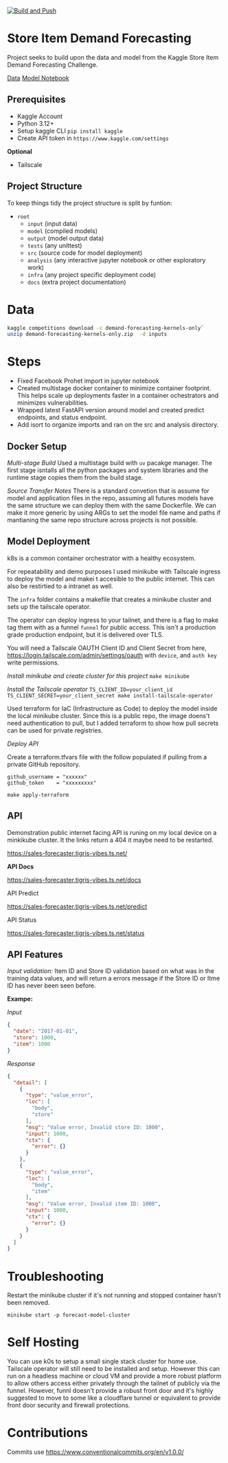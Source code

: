 [![Build and Push](https://github.com/washcycle/forecast_model_api/actions/workflows/docker-publish.yml/badge.svg)](https://github.com/washcycle/forecast_model_api/actions/workflows/docker-publish.yml)

# Store Item Demand Forecasting

Project seeks to build upon the data and model from the Kaggle Store Item Demand Forecasting Challenge.

[Data](https://www.kaggle.com/c/demand-forecasting-kernels-only/data)
[Model Notebook](https://www.kaggle.com/code/ashishpatel26/light-gbm-demand-forecasting/notebook)

## Prerequisites

- Kaggle Account
- Python 3.12+
- Setup kaggle CLI  `pip install kaggle`
- Create API token in `https://www.kaggle.com/settings` 

**Optional**
- Tailscale

## Project Structure

To keep things tidy the project structure is split by funtion:

- `root`
  - `input` (input data)
  - `model` (compiled models)
  - `output` (model output data)
  - `tests` (any unittest)
  - `src` (source code for model deployment)
  - `analysis` (any interactive jupyter notebook or other exploratory work)
  - `infra` (any project specific deployment code)
  - `docs` (extra project documentation)

# Data

```bash
kaggle competitions download -c demand-forecasting-kernels-only` 
unzip demand-forecasting-kernels-only.zip  -d inputs
```

# Steps

- Fixed Facebook Prohet import in jupyter notebook
- Created multistage docker container to minimize container footprint. This helps scale up deployments faster in a container ochestrators and minimizes vulnerabilities.
- Wrapped latest FastAPI version around model and created predict endpoints, and status endpoint.
- Add isort to organize imports and ran on the src and analysis directory.

## Docker Setup

*Multi-stage Build*
Used a multistage build with `uv` pacakge manager. The first stage isntalls all the python packages and system libraries and the runtime stage copies them from the build stage.

*Source Transfer Notes*
There is a standard convetion that is assume for model and application files in the repo, assuming all futures models have the same structure we can deploy them with the same Dockerfile.
We can make it more generic by using ARGs to set the model file name and paths if mantianing the same repo structure across projects is not possible.

## Model Deployment

k8s is a common container orchestrator with a healthy ecosystem.

For repeatability and demo purposes I used minikube with Tailscale ingress to deploy the model and makei t accesible to the public internet. This can also be restirtied to a intranet as well.

The `infra` folder contains a makefile that creates a minikube cluster and sets up the tailscale operator.

The operator can deploy ingress to your tailnet, and there is a flag to make tag them with as a funnel `funnel` for public access. This isn't a production grade production endpoint, but it is delivered over TLS.

You will need a Tailscale OAUTH Client ID and Client Secret from here, https://login.tailscale.com/admin/settings/oauth with `device`, and `auth key` write permissions.

*Install minikube and create cluster for this project*
`make minikube`

*Install the Tailscale operator*
`TS_CLIENT_ID=your_client_id TS_CLIENT_SECRET=your_client_secret make install-tailscale-operator`

Used terraform for IaC (Infrastructure as Code) to deploy the model inside the local minikube cluster. Since this is a public repo, the image doens't need authentication to pull, but I added terraform to show how pull secrets can be used for private registries.

*Deploy API*

Create a terraform.tfvars file with the follow populated if pulling from a private GitHub repository.

```
github_username = "xxxxxx"
github_token    = "xxxxxxxxx"
```

`make apply-terraform`

## API

Demonstration public internet facing API is runing on my local device on a minkikube cluster. It the links return a 404 it maybe need to be restarted.

https://sales-forecaster.tigris-vibes.ts.net/

**API Docs**

https://sales-forecaster.tigris-vibes.ts.net/docs

API Predict

https://sales-forecaster.tigris-vibes.ts.net/predict

API Status 

https://sales-forecaster.tigris-vibes.ts.net/status

## API Features

*Input validation:* Item ID and Store ID validation based on what was in the training data values, and will return a errors message if the Store ID or Itme ID has never been seen before.

**Exampe:**

*Input*
```json
{
  "date": "2017-01-01",
  "store": 1000,
  "item": 1000
}
```

*Response*
```json
{
  "detail": [
    {
      "type": "value_error",
      "loc": [
        "body",
        "store"
      ],
      "msg": "Value error, Invalid store ID: 1000",
      "input": 1000,
      "ctx": {
        "error": {}
      }
    },
    {
      "type": "value_error",
      "loc": [
        "body",
        "item"
      ],
      "msg": "Value error, Invalid item ID: 1000",
      "input": 1000,
      "ctx": {
        "error": {}
      }
    }
  ]
}
```

# Troubleshooting

Restart the minikube cluster if it's not running  and stopped container hasn't been removed.

`minikube start -p forecast-model-cluster`

# Self Hosting

You can use k0s to setup a small single stack cluster for home use. Tailscale operator will still need to be installed and setup. However this can run on a headless machine or cloud VM and provide a more robust platform to allow others access either privately through the tailnet of publicly via the funnel. However, funnl doesn't provide a robust front door and it's highly suggested to move to some like a cloudflare tunnel or equivalent to provide front door security and firewall protections.

# Contributions

Commits use https://www.conventionalcommits.org/en/v1.0.0/
